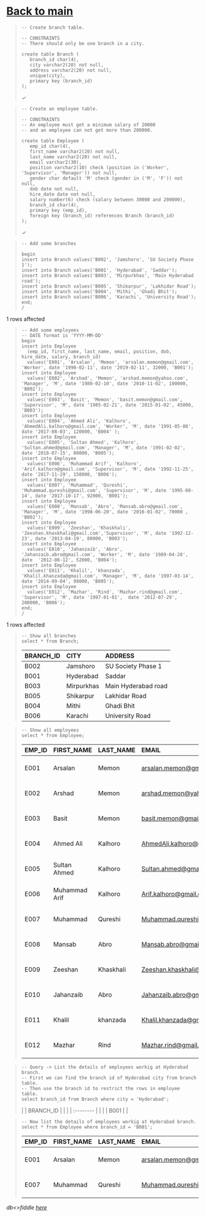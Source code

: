 # [Back to main](https://github.com/glaghari/database-assignement-2019)
<!-- -->
>     -- Create branch table.
>     
>     -- CONSTRAINTS
>     -- There should only be one branch in a city.
>     
>     create table Branch (
>        branch_id char(4),
>        city varchar2(20) not null,
>        address varchar2(20) not null,
>        unique(city),
>        primary key (branch_id)
>     );
> 
> ✓

<!-- -->
>     -- Create an employee table.
>     
>     -- CONSTRAINTS
>     -- An employee must get a minimum salary of 20000
>     -- and an employee can not get more than 200000.
>     
>     create table Employee (
>        emp_id char(4),
>        first_name varchar2(20) not null,
>        last_name varchar2(20) not null,
>        email varchar2(30),
>        position varchar2(10) check (position in ('Worker', 'Supervisor', 'Manager')) not null,
>        gender char default 'M' check (gender in ('M', 'F')) not null,
>        dob date not null,
>        hire_date date not null,
>        salary number(6) check (salary between 30000 and 200000),
>        branch_id char(4),
>        primary key (emp_id),
>        foreign key (branch_id) references Branch (branch_id)
>     );
> 
> ✓

<!-- -->
>     -- Add some branches
>     
>     begin
>     insert into Branch values('B002', 'Jamshoro', 'SU Society Phase 1');
>     insert into Branch values('B001', 'Hyderabad', 'Saddar');
>     insert into Branch values('B003', 'Mirpurkhas', 'Main Hyderabad road');
>     insert into Branch values('B005', 'Shikarpur', 'Lakhidar Road');
>     insert into Branch values('B004', 'Mithi', 'Ghadi Bhit');
>     insert into Branch values('B006', 'Karachi', 'University Road');
>     end;
>     /
> 
1 rows affected

<!-- -->
>     -- Add some employees
>     -- DATE format is 'YYYY-MM-DD'
>     begin
>     insert into Employee
>       (emp_id, first_name, last_name, email, position, dob, hire_date, salary, branch_id)
>       values('E001', 'Arsalan', 'Memon', 'arsalan.memon@gmail.com', 'Worker', date '1990-02-11', date '2019-02-11', 32000, 'B001');
>     insert into Employee
>       values('E002', 'Arshad', 'Memon', 'arshad.memon@yahoo.com', 'Manager', 'M', date '1980-02-10', date '2010-11-02', 100000, 'B002');
>     insert into Employee
>       values('E003', 'Basit', 'Memon', 'basit.memon@gmail.com', 'Supervisor', 'M', date '1985-02-21', date '2015-01-02', 45000, 'B003');
>     insert into Employee
>       values('E004', 'Ahmed Ali', 'Kalhoro', 'AhmedAli.kalhoro@gmail.com', 'Worker', 'M', date '1991-05-08', date '2017-08-03', 120000, 'B004' );
>     insert into Employee
>       values('E005', 'Sultan Ahmed', 'Kalhoro', 'Sultan.ahmed@gmail.com', 'Manager', 'M', date '1991-02-02', date '2018-07-15', 80000, 'B005');
>     insert into Employee
>       values('E006', 'Muhammad Arif', 'Kalhoro', 'Arif.kalhoro@gmail.com', 'Supervisor', 'M', date '1992-11-25', date '2017-11-29', 150000, 'B006');
>     insert into Employee
>       values('E007', 'Muhammad', 'Qureshi', 'Muhammad.qureshi@gmail.com', 'Supervisor', 'M', date '1995-08-14', date '2017-10-17', 92000, 'B001');
>     insert into Employee
>       values('E008', 'Mansab', 'Abro', 'Mansab.abro@gmail.com', 'Manager', 'M', date '1998-06-20', date '2016-01-02', 70000 , 'B002');
>     insert into Employee
>       values('E009', 'Zeeshan', 'Khaskhali', 'Zeeshan.khaskhali@gmail.com','Supervisor', 'M', date '1992-12-23', date '2013-04-19', 80000, 'B003');
>     insert into Employee
>       values('E010', 'Jahanzaib', 'Abro', 'Jahanzaib.abro@gmail.com', 'Worker', 'M', date '1989-04-28', date  '2012-08-12', 52000, 'B004');
>     insert into Employee
>       values('E011', 'Khalil', 'khanzada', 'Khalil.khanzada@gmail.com', 'Manager', 'M', date '1997-03-14', date '2014-09-04', 98000, 'B005');
>     insert into Employee
>       values('E012', 'Mazhar', 'Rind', 'Mazhar.rind@gmail.com', 'Supervisor', 'M', date '1997-01-01',  date '2012-07-29', 200000, 'B006');
>     end;
>     /
> 
1 rows affected

<!-- -->
>     -- Show all branches
>     select * from Branch;
> 
> | BRANCH_ID | CITY       | ADDRESS             |
> | :-------- | :--------- | :------------------ |
> | B002      | Jamshoro   | SU Society Phase 1  |
> | B001      | Hyderabad  | Saddar              |
> | B003      | Mirpurkhas | Main Hyderabad road |
> | B005      | Shikarpur  | Lakhidar Road       |
> | B004      | Mithi      | Ghadi Bhit          |
> | B006      | Karachi    | University Road     |

<!-- -->
>     -- Show all employees
>     select * from Employee;
> 
> | EMP_ID | FIRST_NAME    | LAST_NAME | EMAIL                       | POSITION   | GENDER | DOB       | HIRE_DATE | SALARY | BRANCH_ID |
> | :----- | :------------ | :-------- | :-------------------------- | :--------- | :----- | :-------- | :-------- | -----: | :-------- |
> | E001   | Arsalan       | Memon     | arsalan.memon@gmail.com     | Worker     | M      | 11-FEB-90 | 11-FEB-19 |  32000 | B001      |
> | E002   | Arshad        | Memon     | arshad.memon@yahoo.com      | Manager    | M      | 10-FEB-80 | 02-NOV-10 | 100000 | B002      |
> | E003   | Basit         | Memon     | basit.memon@gmail.com       | Supervisor | M      | 21-FEB-85 | 02-JAN-15 |  45000 | B003      |
> | E004   | Ahmed Ali     | Kalhoro   | AhmedAli.kalhoro@gmail.com  | Worker     | M      | 08-MAY-91 | 03-AUG-17 | 120000 | B004      |
> | E005   | Sultan Ahmed  | Kalhoro   | Sultan.ahmed@gmail.com      | Manager    | M      | 02-FEB-91 | 15-JUL-18 |  80000 | B005      |
> | E006   | Muhammad Arif | Kalhoro   | Arif.kalhoro@gmail.com      | Supervisor | M      | 25-NOV-92 | 29-NOV-17 | 150000 | B006      |
> | E007   | Muhammad      | Qureshi   | Muhammad.qureshi@gmail.com  | Supervisor | M      | 14-AUG-95 | 17-OCT-17 |  92000 | B001      |
> | E008   | Mansab        | Abro      | Mansab.abro@gmail.com       | Manager    | M      | 20-JUN-98 | 02-JAN-16 |  70000 | B002      |
> | E009   | Zeeshan       | Khaskhali | Zeeshan.khaskhali@gmail.com | Supervisor | M      | 23-DEC-92 | 19-APR-13 |  80000 | B003      |
> | E010   | Jahanzaib     | Abro      | Jahanzaib.abro@gmail.com    | Worker     | M      | 28-APR-89 | 12-AUG-12 |  52000 | B004      |
> | E011   | Khalil        | khanzada  | Khalil.khanzada@gmail.com   | Manager    | M      | 14-MAR-97 | 04-SEP-14 |  98000 | B005      |
> | E012   | Mazhar        | Rind      | Mazhar.rind@gmail.com       | Supervisor | M      | 01-JAN-97 | 29-JUL-12 | 200000 | B006      |

<!-- -->
>     -- Query -> List the details of employees workig at Hyderabad branch.
>     -- First we can find the branch id of Hyderabad city from branch table.
>     -- Then use the branch id to restrict the rows in employee table.
>     select branch_id from Branch where city = 'Hyderabad';
> 
> | | BRANCH_ID | |
> | | :-------- | |
> | | B001      | |

<!-- -->
>     -- Now list the details of employees workig at Hyderabad branch.
>     select * from Employee where branch_id = 'B001';
> 
> | EMP_ID | FIRST_NAME | LAST_NAME | EMAIL                      | POSITION   | GENDER | DOB       | HIRE_DATE | SALARY | BRANCH_ID |
> | :----- | :--------- | :-------- | :------------------------- | :--------- | :----- | :-------- | :-------- | -----: | :-------- |
> | E001   | Arsalan    | Memon     | arsalan.memon@gmail.com    | Worker     | M      | 11-FEB-90 | 11-FEB-19 |  32000 | B001      |
> | E007   | Muhammad   | Qureshi   | Muhammad.qureshi@gmail.com | Supervisor | M      | 14-AUG-95 | 17-OCT-17 |  92000 | B001      |

*db<>fiddle [here](https://dbfiddle.uk/?rdbms=oracle_11.2&fiddle=b26b0cfc5632fe2be2d4f02dc71aedb0)*

